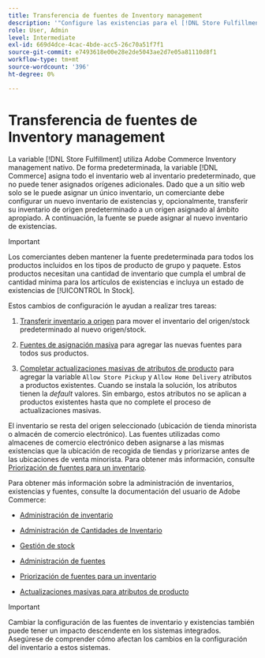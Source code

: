 ```yaml
---
title: Transferencia de fuentes de Inventory management
description: '"Configure las existencias para el [!DNL Store Fulfillment solution] con Adobe Commerce Inventory management. Configure un nuevo inventario de existencias y transfiera el inventario de existencias predeterminado para que pueda asignarlo a fuentes configuradas para habilitar las capacidades de Recogida de tiendas requeridas por la solución de entrega de tiendas".'
role: User, Admin
level: Intermediate
exl-id: 669d4dce-4cac-4bde-acc5-26c70a51f7f1
source-git-commit: e7493618e00e28e2de5043ae2d7e05a81110d8f1
workflow-type: tm+mt
source-wordcount: '396'
ht-degree: 0%

---
```



# Transferencia de fuentes de Inventory management

La variable [!DNL Store Fulfillment] utiliza Adobe Commerce Inventory management nativo. De forma predeterminada, la variable [!DNL Commerce] asigna todo el inventario web al inventario predeterminado, que no puede tener asignados orígenes adicionales. Dado que a un sitio web solo se le puede asignar un único inventario, un comerciante debe configurar un nuevo inventario de existencias y, opcionalmente, transferir su inventario de origen predeterminado a un origen asignado al ámbito apropiado. A continuación, la fuente se puede asignar al nuevo inventario de existencias.

>[!IMPORTANT]
>
>Los comerciantes deben mantener la fuente predeterminada para todos los productos incluidos en los tipos de producto de grupo y paquete. Estos productos necesitan una cantidad de inventario que cumpla el umbral de cantidad mínima para los artículos de existencias e incluya un estado de existencias de [!UICONTROL In Stock].

Estos cambios de configuración le ayudan a realizar tres tareas:

1. [Transferir inventario a origen](https://docs.magento.com/user-guide/catalog/inventory-bulk-transfer-inventory.html) para mover el inventario del origen/stock predeterminado al nuevo origen/stock.

1. [Fuentes de asignación masiva](https://docs.magento.com/user-guide/catalog/inventory-bulk-assign-sources.html) para agregar las nuevas fuentes para todos sus productos.

1. [Completar actualizaciones masivas de atributos de producto](https://docs.magento.com/user-guide/stores/bulk-product-attribute-update.html) para agregar la variable `Allow Store Pickup` y `Allow Home Delivery` atributos a productos existentes. Cuando se instala la solución, los atributos tienen la *default* valores. Sin embargo, estos atributos no se aplican a productos existentes hasta que no complete el proceso de actualizaciones masivas.

El inventario se resta del origen seleccionado (ubicación de tienda minorista o almacén de comercio electrónico). Las fuentes utilizadas como almacenes de comercio electrónico deben asignarse a las mismas existencias que la ubicación de recogida de tiendas y priorizarse antes de las ubicaciones de venta minorista. Para obtener más información, consulte [Priorización de fuentes para un inventario](https://docs.magento.com/user-guide/catalog/inventory-stock-priority.html).

Para obtener más información sobre la administración de inventarios, existencias y fuentes, consulte la documentación del usuario de Adobe Commerce:

- [Administración de inventario](https://docs.magento.com/user-guide/catalog/inventory-management.html)

- [Administración de Cantidades de Inventario](https://docs.magento.com/user-guide/catalog/inventory-manage-inventory-quantities.html)

- [Gestión de stock](https://docs.magento.com/user-guide/catalog/inventory-stock.html)

- [Administración de fuentes](https://docs.magento.com/user-guide/catalog/inventory-sources.html)

- [Priorización de fuentes para un inventario](https://docs.magento.com/user-guide/catalog/inventory-stock-priority.html)

- [Actualizaciones masivas para atributos de producto](https://docs.magento.com/user-guide/stores/bulk-product-attribute-update.html)


>[!IMPORTANT]
>
>Cambiar la configuración de las fuentes de inventario y existencias también puede tener un impacto descendente en los sistemas integrados. Asegúrese de comprender cómo afectan los cambios en la configuración del inventario a estos sistemas.
